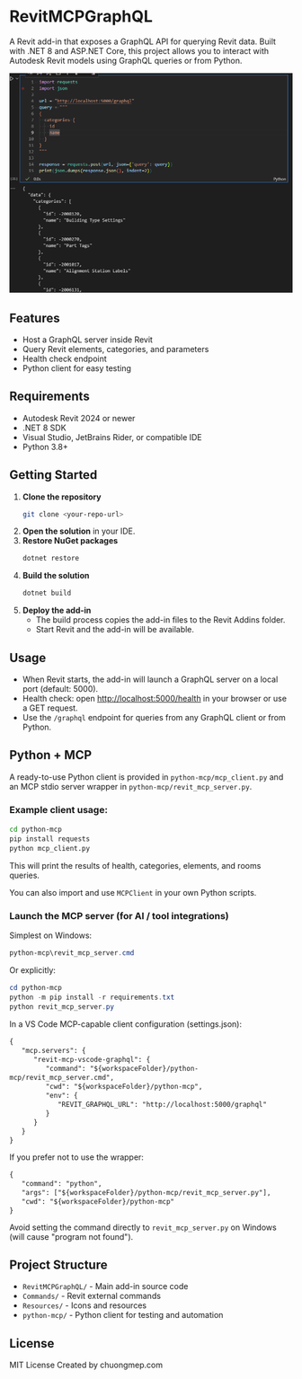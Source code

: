 # RevitMCPGraphQL

A Revit add-in that exposes a GraphQL API for querying Revit data. Built with .NET 8 and ASP.NET Core, this project allows you to interact with Autodesk Revit models using GraphQL queries or from Python.

![](./docs/Code_jYTcsr1iMW.png)

## Features
- Host a GraphQL server inside Revit
- Query Revit elements, categories, and parameters
- Health check endpoint
- Python client for easy testing

## Requirements
- Autodesk Revit 2024 or newer
- .NET 8 SDK
- Visual Studio, JetBrains Rider, or compatible IDE
- Python 3.8+

## Getting Started
1. **Clone the repository**
   ```sh
   git clone <your-repo-url>
   ```
2. **Open the solution** in your IDE.
3. **Restore NuGet packages**
   ```sh
   dotnet restore
   ```
4. **Build the solution**
   ```sh
   dotnet build
   ```
5. **Deploy the add-in**
   - The build process copies the add-in files to the Revit Addins folder.
   - Start Revit and the add-in will be available.

## Usage
- When Revit starts, the add-in will launch a GraphQL server on a local port (default: 5000).
- Health check: open [http://localhost:5000/health](http://localhost:5000/health) in your browser or use a GET request.
- Use the `/graphql` endpoint for queries from any GraphQL client or from Python.

## Python + MCP
A ready-to-use Python client is provided in `python-mcp/mcp_client.py` and an MCP stdio server wrapper in `python-mcp/revit_mcp_server.py`.

### Example client usage:
```sh
cd python-mcp
pip install requests
python mcp_client.py
```
This will print the results of health, categories, elements, and rooms queries.

You can also import and use `MCPClient` in your own Python scripts.

### Launch the MCP server (for AI / tool integrations)
Simplest on Windows:
```powershell
python-mcp\revit_mcp_server.cmd
```
Or explicitly:
```powershell
cd python-mcp
python -m pip install -r requirements.txt
python revit_mcp_server.py
```

In a VS Code MCP-capable client configuration (settings.json):
```jsonc
{
   "mcp.servers": {
      "revit-mcp-vscode-graphql": {
         "command": "${workspaceFolder}/python-mcp/revit_mcp_server.cmd",
         "cwd": "${workspaceFolder}/python-mcp",
         "env": {
            "REVIT_GRAPHQL_URL": "http://localhost:5000/graphql"
         }
      }
   }
}
```

If you prefer not to use the wrapper:
```jsonc
{
   "command": "python",
   "args": ["${workspaceFolder}/python-mcp/revit_mcp_server.py"],
   "cwd": "${workspaceFolder}/python-mcp"
}
```

Avoid setting the command directly to `revit_mcp_server.py` on Windows (will cause "program not found").

## Project Structure
- `RevitMCPGraphQL/` - Main add-in source code
- `Commands/` - Revit external commands
- `Resources/` - Icons and resources
- `python-mcp/` - Python client for testing and automation

## License
MIT License Created by chuongmep.com

